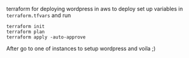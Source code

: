 terraform for deploying wordpress in aws
to deploy set up variables in `terraform.tfvars` and run 
```
terraform init
terraform plan
terraform apply -auto-approve
```
After go to one of instances to setup wordpress and voila ;)